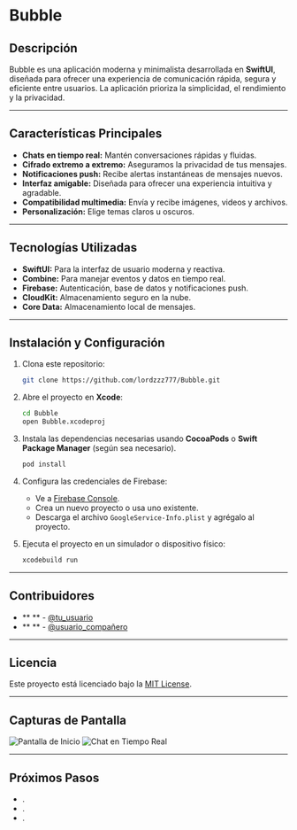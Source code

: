 # Bubble

## Descripción
Bubble es una aplicación moderna y minimalista desarrollada en **SwiftUI**, diseñada para ofrecer una experiencia de comunicación rápida, segura y eficiente entre usuarios. La aplicación prioriza la simplicidad, el rendimiento y la privacidad.

---

## Características Principales

- **Chats en tiempo real:** Mantén conversaciones rápidas y fluidas.
- **Cifrado extremo a extremo:** Aseguramos la privacidad de tus mensajes.
- **Notificaciones push:** Recibe alertas instantáneas de mensajes nuevos.
- **Interfaz amigable:** Diseñada para ofrecer una experiencia intuitiva y agradable.
- **Compatibilidad multimedia:** Envía y recibe imágenes, videos y archivos.
- **Personalización:** Elige temas claros u oscuros.

---

## Tecnologías Utilizadas

- **SwiftUI:** Para la interfaz de usuario moderna y reactiva.
- **Combine:** Para manejar eventos y datos en tiempo real.
- **Firebase:** Autenticación, base de datos y notificaciones push.
- **CloudKit:** Almacenamiento seguro en la nube.
- **Core Data:** Almacenamiento local de mensajes.

---

## Instalación y Configuración

1. Clona este repositorio:
   ```bash
   git clone https://github.com/lordzzz777/Bubble.git
   ```

2. Abre el proyecto en **Xcode**:
   ```bash
   cd Bubble
   open Bubble.xcodeproj
   ```

3. Instala las dependencias necesarias usando **CocoaPods** o **Swift Package Manager** (según sea necesario).
   ```bash
   pod install
   ```

4. Configura las credenciales de Firebase:
   - Ve a [Firebase Console](https://console.firebase.google.com/).
   - Crea un nuevo proyecto o usa uno existente.
   - Descarga el archivo `GoogleService-Info.plist` y agrégalo al proyecto.

5. Ejecuta el proyecto en un simulador o dispositivo físico:
   ```bash
   xcodebuild run
   ```

---

## Contribuidores

- ** ** - [@tu_usuario]()
- ** ** - [@usuario_compañero]()

---

## Licencia

Este proyecto está licenciado bajo la [MIT License](LICENSE).

---

## Capturas de Pantalla

![Pantalla de Inicio](docs/screenshots/home.png)
![Chat en Tiempo Real](docs/screenshots/chat.png)

---

## Próximos Pasos

- .
- .
- .
